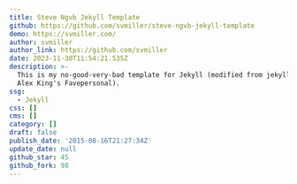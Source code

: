 ```yaml
---
title: Steve Ngvb Jekyll Template
github: https://github.com/svmiller/steve-ngvb-jekyll-template
demo: https://svmiller.com/
author: svmiller
author_link: https://github.com/svmiller
date: 2023-11-30T11:54:21.535Z
description: >-
  This is my no-good-very-bad template for Jekyll (modified from jekyll-new and
  Alex King's Favepersonal).
ssg:
  - Jekyll
css: []
cms: []
category: []
draft: false
publish_date: '2015-08-16T21:27:34Z'
update_date: null
github_star: 45
github_fork: 98
---
```

